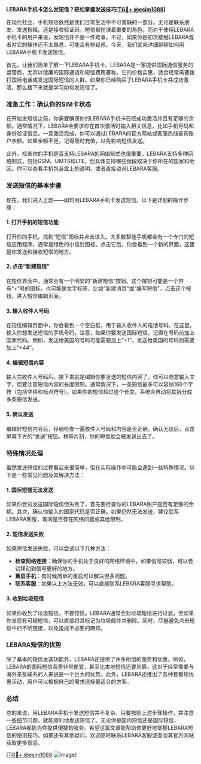 **LEBARA手机卡怎么发短信？轻松掌握发送技巧[[TG💪+ @esim1088](https://t.me/s/esim1088)]**

在现代社会，手机短信依然是我们日常生活中不可或缺的一部分。无论是联系朋友、发送祝福，还是接收验证码，短信都扮演着重要的角色。而对于使用LEBARA手机卡的用户来说，发短信并不是一件难事。不过，如果你是初次接触LEBARA或者对它的操作还不太熟悉，可能会有些疑惑。今天，我们就来详细聊聊如何用LEBARA手机卡发送短信。

首先，让我们简单了解一下LEBARA手机卡。LEBARA是一家提供国际通信服务的运营商，尤其以低廉的国际通话和短信费用著称。它的价格实惠，适合经常需要拨打国际电话或发送国际短信的人群。如果你已经购买了LEBARA手机卡并成功激活，那么接下来就是学习如何发短信了。

### 准备工作：确认你的SIM卡状态

在开始发短信之前，你需要确保你的LEBARA手机卡已经成功激活并且有足够的余额。通常情况下，LEBARA会要求你在首次激活时输入相关信息，比如手机号码和身份验证信息。一旦激活完成，你可以通过LEBARA的官方网站或客服热线查询账户余额。如果余额不足，记得及时充值，以免影响短信发送。

此外，检查你的手机是否支持LEBARA的网络制式也很重要。LEBARA支持多种网络制式，包括GSM、UMTS和LTE，但具体支持哪些频段取决于你所在的国家和地区。你可以查看手机包装盒上的说明，或者直接咨询LEBARA客服。

### 发送短信的基本步骤

现在，我们进入正题——如何用LEBARA手机卡发送短信。以下是详细的操作步骤：

#### 1. 打开手机的短信功能

打开你的手机，找到“短信”图标并点击进入。大多数智能手机都会有一个专门的短信应用程序，通常是绿色的小信封图标。点击它后，你会看到一个新的界面，这里是你发送和接收短信的地方。

#### 2. 点击“新建短信”

在短信界面中，通常会有一个明显的“新建短信”按钮。这个按钮可能是一个带有“+”号的图标，也可能是文字标签，比如“新建消息”或“编写短信”。点击这个按钮，进入短信编辑页面。

#### 3. 输入收件人号码

在短信编辑页面中，你会看到一个空白框，用于输入收件人的电话号码。在这里，输入你想发送短信的手机号码。注意，如果你要发送国际短信，记得在号码前加上国家代码。例如，发送给美国的号码可能需要加上“+1”，发送给英国的号码则需要加上“+44”。

#### 4. 编辑短信内容

输入完收件人号码后，接下来就是编辑你要发送的短信内容了。你可以随意输入文字，但要注意短信内容的长度限制。通常情况下，一条短信最多可以容纳160个字符（包括空格和标点符号）。如果你的短信超过这个长度，系统会自动将其拆分成多条短信发送。

#### 5. 确认发送

编辑好短信内容后，仔细检查一遍收件人号码和内容是否正确。确认无误后，点击屏幕下方的“发送”按钮。稍等片刻，你的短信就会被发送出去了。

### 特殊情况处理

虽然发送短信的过程看起来很简单，但在实际操作中可能会遇到一些特殊情况。以下是一些常见问题及其解决方法：

#### 1. 国际短信无法发送

如果你尝试发送国际短信但失败了，首先要检查你的LEBARA账户是否有足够的余额。其次，确认你输入的国家代码是否正确。如果仍然无法发送，建议联系LEBARA客服，询问是否存在网络问题或其他限制。

#### 2. 短信发送失败

如果短信发送失败，可以尝试以下几种方法：

- **检查网络连接**：确保你的手机处于良好的网络环境中。如果信号较弱，可以尝试移动到信号更好的地方。
- **重启手机**：有时候简单的重启可以解决很多问题。
- **联系客服**：如果以上方法无效，可以直接联系LEBARA客服寻求帮助。

#### 3. 收到垃圾短信

如果你收到了垃圾短信，不要惊慌。LEBARA通常会对垃圾短信进行过滤，但如果你发现有可疑短信，可以直接将其标记为垃圾邮件并删除。同时，尽量避免点击短信中的不明链接，以免造成不必要的麻烦。

### LEBARA短信的优势

除了基本的短信发送功能外，LEBARA还提供了许多附加的服务和优惠。例如，LEBARA的国际短信资费非常便宜，甚至比本地短信还要划算。这对于经常需要与海外亲友联系的人来说是一个巨大的优势。此外，LEBARA还推出了各种套餐和优惠活动，用户可以根据自己的需求选择最适合的方案。

### 总结

总的来说，用LEBARA手机卡发送短信并不复杂。只要按照上述步骤操作，并注意一些细节问题，就能顺利地发送短信了。无论你是国内短信还是国际短信，LEBARA都能为你提供便捷的服务。希望这篇文章能帮助你更好地掌握LEBARA短信的使用技巧。如果还有其他疑问，欢迎随时联系LEBARA客服或查阅其官方网站获取更多信息。

[[TG💪+ @esim1088](https://t.me/s/esim1088) ![Image](https://i.postimg.cc/4NQfJmqS/Snipaste-2025-05-13-00-14-12.png)]